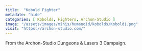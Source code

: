 ```yaml
---
title:  "Kobold Fighter"
metadate: "hide"
categories: [ Kobolds, Fighters, Archon-Studio ]
image: "/assets/images/minis/humanoid/kobolds/Kobold1.png"
visit: "https://archon-studio.com/"
---
```

From the Archon-Studio Dungeons & Lasers 3 Campaign.